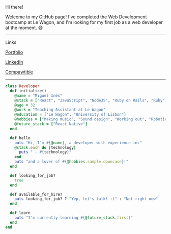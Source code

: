 <div align="left">
  Hi there! 

  Welcome to my GitHub page! I've completed the Web Development bootcamp at Le Wagon, and I'm looking for my first job as a web developer at the moment. 😄
  
  ---
  
  Links
  
  <p align="left">
    <a href="https://miguel-ines.com/" target="_blank">Portfolio</a>
  </p>
  
  <p align="left">
    <a href="https://www.linkedin.com/in/miguelines/" target="_blank">LinkedIn</a>
  </p>
  
  <p align="left">
    <a href="https://www.compawtible.me" target="_blank">Compawtible</a>
  </p>

</div>

<hr>


```ruby
class Developer
  def initialize()
    @name = "Miguel Inês"
    @stack = ["React", "JavaScript", "NodeJS", "Ruby on Rails", "Ruby", "SQL", "NoSQL", "HTML", "CSS", "Bootstrap", "Tailwind"]
    @age = 32
    @work = "Teaching Assistant at Le Wagon"
    @education = ["Le Wagon", "University of Lisbon"]
    @hobbies = ["Making music", "Sound design", "Working out", "Robotics", "TTRPGs", "Reading", "Gaming"]
    @future_stack = ["React Native"]
  end

  def hello
    puts "Hi, I'm #{@name}, a developer with experience in:"
    @stack.each do |technology|
      puts " - #{technology}"
    end
    puts "and a lover of #{@hobbies.sample.downcase}!"
  end

  def looking_for_job?
    true
  end

  def available_for_hire?
    puts looking_for_job? ? "Yep, let's talk! :)" : "Not right now"
  end

  def learn
    puts "I'm currently learning #{@future_stack.first}"
  end
end

